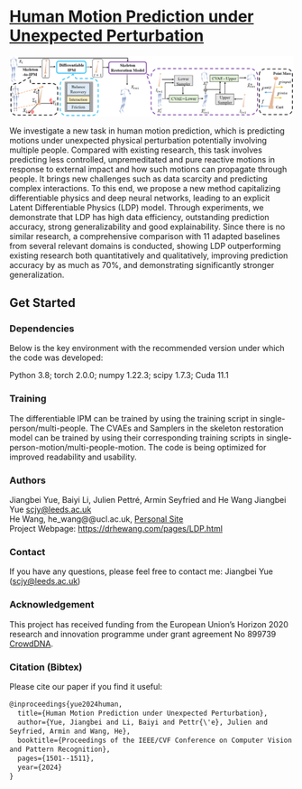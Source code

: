 # [Human Motion Prediction under Unexpected Perturbation](https://openaccess.thecvf.com/content/CVPR2024/papers/Yue_Human_Motion_Prediction_Under_Unexpected_Perturbation_CVPR_2024_paper.pdf)
![](https://github.com/realcrane/Human-Motion-Prediction-under-Unexpected-Perturbation/blob/main/images/model.png)

We investigate a new task in human motion prediction, which is predicting motions under unexpected physical perturbation potentially involving multiple people. Compared with existing research, this task involves predicting less controlled, unpremeditated and pure reactive motions in response to external impact and how such motions can propagate through people. It brings new challenges such as data scarcity and predicting complex interactions. To this end, we propose a new method capitalizing differentiable physics and deep neural networks, leading to an explicit Latent Differentiable Physics (LDP) model. Through experiments, we demonstrate that LDP has high data efficiency, outstanding prediction accuracy, strong generalizability and good explainability. Since there is no similar research, a comprehensive comparison with 11 adapted baselines from several relevant domains is conducted, showing LDP outperforming existing research both quantitatively and qualitatively, improving prediction accuracy by as much as 70%, and demonstrating significantly stronger generalization.

## Get Started
### Dependencies
Below is the key environment with the recommended version under which the code was developed:  
  
 Python 3.8; torch 2.0.0; numpy 1.22.3; scipy 1.7.3; Cuda 11.1  

### Training
The differentiable IPM can be trained by using the training script in single-person/multi-people. The CVAEs and Samplers in the skeleton restoration model can be trained by using their corresponding training scripts in single-person-motion/multi-people-motion. The code is being optimized for improved readability and usability.

### Authors  
Jiangbei Yue, Baiyi Li, Julien Pettré, Armin Seyfried and He Wang
Jiangbei Yue scjy@leeds.ac.uk  
He Wang, he_wang@@ucl.ac.uk, [Personal Site](http://drhewang.com/)  
Project Webpage: https://drhewang.com/pages/LDP.html

### Contact  
If you have any questions, please feel free to contact me: Jiangbei Yue (scjy@leeds.ac.uk)  

### Acknowledgement  
This project has received funding from the European Union’s Horizon 2020 research and innovation programme under grant agreement No 899739 [CrowdDNA](https://crowddna.eu/).  

### Citation (Bibtex)  
Please cite our paper if you find it useful:
```
@inproceedings{yue2024human,
  title={Human Motion Prediction under Unexpected Perturbation},
  author={Yue, Jiangbei and Li, Baiyi and Pettr{\'e}, Julien and Seyfried, Armin and Wang, He},
  booktitle={Proceedings of the IEEE/CVF Conference on Computer Vision and Pattern Recognition},
  pages={1501--1511},
  year={2024}
}
```
